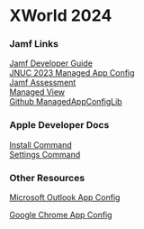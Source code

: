 # XWorld 2024

### Jamf Links
[Jamf Developer Guide](https://developer.jamf.com/developer-guide/docs/managed-app-configuration)<br/>
[JNUC 2023 Managed App Config](https://www.youtube.com/watch?v=RuE72q7ShvY)<br/>
[Jamf Assessment](https://marketplace.jamf.com/details/jamf-assessment)<br/>
[Managed View](https://marketplace.jamf.com/details/managed-view)<br/>
[Github ManagedAppConfigLib](https://github.com/jamf/ManagedAppConfigLib)<br/>


### Apple Developer Docs
[Install Command](https://developer.apple.com/documentation/devicemanagement/installapplicationcommand/command?changes=latest_minor&language=objc)<br/>
[Settings Command](https://developer.apple.com/documentation/devicemanagement/settingscommand/command/settings/applicationconfiguration?changes=latest_minor&language=objc)<br/>


### Other Resources
[Microsoft Outlook App Config](https://learn.microsoft.com/en-us/exchange/clients-and-mobile-in-exchange-online/outlook-for-ios-and-android/outlook-for-ios-and-android-configuration-with-microsoft-intune#configuration-keys)<br/>

[Google Chrome App Config](https://support.google.com/chrome/a/answer/10377492?hl=en)<br/>
